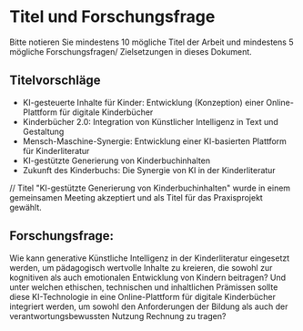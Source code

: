 # Titel und Forschungsfrage

Bitte notieren Sie mindestens 10 mögliche Titel der Arbeit und mindestens 5 mögliche Forschungsfragen/ Zielsetzungen in dieses Dokument. 

## Titelvorschläge
- KI-gesteuerte Inhalte für Kinder: Entwicklung (Konzeption) einer Online-Plattform für digitale Kinderbücher
- Kinderbücher 2.0: Integration von Künstlicher Intelligenz in Text und Gestaltung
- Mensch-Maschine-Synergie: Entwicklung einer KI-basierten Plattform für Kinderliteratur
- KI-gestützte Generierung von Kinderbuchinhalten
- Zukunft des Kinderbuchs: Die Synergie von KI in der Kinderliteratur

// Titel "KI-gestützte Generierung von Kinderbuchinhalten" wurde in einem gemeinsamen Meeting akzeptiert und als Titel für das Praxisprojekt gewählt.


## Forschungsfrage:
Wie kann generative Künstliche Intelligenz in der Kinderliteratur eingesetzt werden, um pädagogisch wertvolle Inhalte zu kreieren, die sowohl zur kognitiven als auch emotionalen Entwicklung von Kindern beitragen? Und unter welchen ethischen, technischen und inhaltlichen Prämissen sollte diese KI-Technologie in eine Online-Plattform für digitale Kinderbücher integriert werden, um sowohl den Anforderungen der Bildung als auch der verantwortungsbewussten Nutzung Rechnung zu tragen?